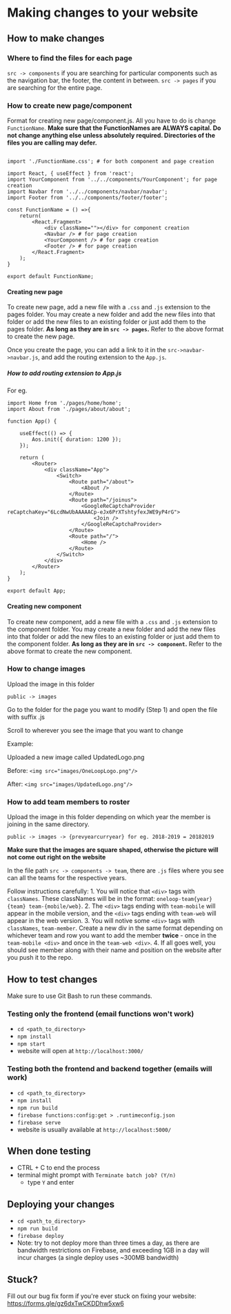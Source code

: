 # Making changes to your website

## How to make changes

### Where to find the files for each page

`src -> components` if you are searching for particular components such as the navigation bar, the footer, the content in between.
`src -> pages` if you are searching for the entire page.

### How to create new page/component

Format for creating new page/component.js. All you have to do is change `FunctionName`. **Make sure that the FunctionNames are ALWAYS capital. Do not change anything else unless absolutely required. Directories of the files you are calling may defer.**
````

import './FunctionName.css'; # for both component and page creation

import React, { useEffect } from 'react';
import YourComponent from '../../components/YourComponent'; for page creation
import Navbar from '../../components/navbar/navbar';
import Footer from '../../components/footer/footer';

const FunctionName = () =>{
	return(
		<React.Fragment>
			<div className=""></div> for component creation
			<Navbar /> # for page creation
			<YourComponent /> # for page creation
			<Footer /> # for page creation
		</React.Fragment>
	);
}

export default FunctionName;

````
#### Creating new page

To create new page, add a new file with a `.css` and `.js` extension to the pages folder. You may create a new folder and add the new files into that folder or add the new files to an existing folder or just add them to the pages folder. **As long as they are in `src -> pages`.** Refer to the above format to create the new page. 

Once you create the page, you can add a link to it in the `src->navbar->navbar.js`, and add the routing extension to the `App.js`.

##### How to add routing extension to App.js

For eg.

```
import Home from './pages/home/home';
import About from './pages/about/about';

function App() {

	useEffect(() => {
		Aos.init({ duration: 1200 });
	});

	return (
		<Router>
			<div className="App">
				<Switch>
					<Route path="/about">
						<About />
					</Route>
					<Route path="/joinus">
						<GoogleReCaptchaProvider reCaptchaKey="6LcdNwUbAAAAACp-eJx6PrXTshtyfexJWE9yP4rG">
							<Join />
						</GoogleReCaptchaProvider>
					</Route>
					<Route path="/">
						<Home />
					</Route>
				</Switch>
			</div>
		</Router>
	);
}

export default App;
```

#### Creating new component

To create new component, add a new file with a `.css` and `.js` extension to the component folder. You may create a new folder and add the new files into that folder or add the new files to an existing folder or just add them to the component folder. **As long as they are in `src -> component`.** Refer to the above format to create the new component. 

### How to change images

Upload the image in this folder

`public -> images`

Go to the folder for the page you want to modify (Step 1) and open the file with suffix .js

Scroll to wherever you see the image that you want to change

Example:

Uploaded a new image called UpdatedLogo.png

Before: `<img src="images/OneLoopLogo.png"/>`

After: `<img src="images/UpdatedLogo.png"/>`

### How to add team members to roster

Upload the image in this folder depending on which year the member is joining in the same directory. 

`public -> images -> {prevyearcurryear} for eg. 2018-2019 = 20182019`

**Make sure that the images are square shaped, otherwise the picture will not come out right on the website**

In the file path `src -> components -> team`, there are `.js` files where you see can all the teams for the respective years. 

Follow instructions carefully:
	1. You will notice that `<div>` tags with `classNames`. These classNames will be in the format: `oneloop-team{year} {team} team-{mobile/web}`.
	2. The `<div>` tags ending with `team-mobile` will appear in the mobile version, and the `<div>` tags ending with `team-web` will appear in the web version.
	3. You will notive some `<div>` tags with `classNames`, `team-member`. Create a new div in the same format depending on whichever team and row you want to add the member **twice** - once in the `team-mobile <div>` and once in the `team-web <div>`.
	4. If all goes well, you should see member along with their name and position on the website after you push it to the repo. 


## How to test changes

Make sure to use Git Bash to run these commands.

### Testing only the frontend (email functions won't work)

* `cd <path_to_directory>`
* `npm install`
* `npm start`
* website will open at `http://localhost:3000/`

### Testing both the frontend and backend together (emails will work)

* `cd <path_to_directory>`
* `npm install`
* `npm run build`
* `firebase functions:config:get > .runtimeconfig.json`
* `firebase serve`
* website is usually available at `http://localhost:5000/`

## When done testing
* CTRL + C to end the process
* terminal might prompt with `Terminate batch job? (Y/n)`
	* type `Y` and enter

## Deploying your changes
* `cd <path_to_directory>`
* `npm run build`
* `firebase deploy`
* Note: try to not deploy more than three times a day, as there are bandwidth restrictions on Firebase, and exceeding 1GB in a day will incur charges (a single deploy uses ~300MB bandwidth)

## Stuck?

Fill out our bug fix form if you're ever stuck on fixing your website: https://forms.gle/gz6dxTwCKDDhw5xw6
